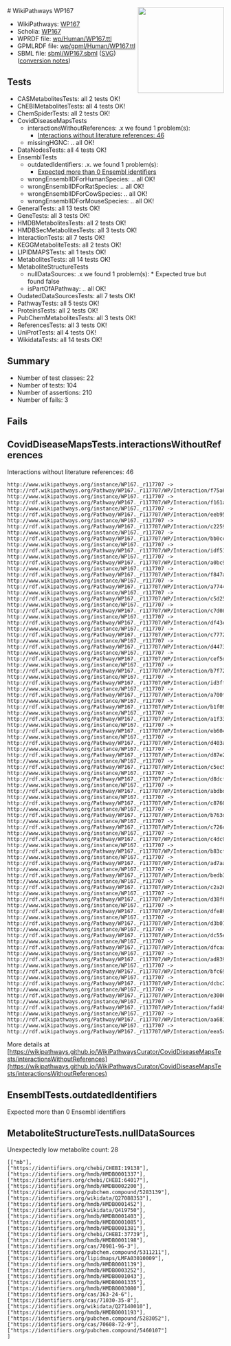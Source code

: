 <img style="float: right; width: 200px" src="../logo.png" />
# WikiPathways WP167

* WikiPathways: [WP167](https://identifiers.org/wikipathways:WP167)
* Scholia: [WP167](https://scholia.toolforge.org/wikipathways/WP167)
* WPRDF file: [wp/Human/WP167.ttl](../wp/Human/WP167.ttl)
* GPMLRDF file: [wp/gpml/Human/WP167.ttl](../wp/gpml/Human/WP167.ttl)
* SBML file: [sbml/WP167.sbml](../sbml/WP167.sbml) ([SVG](../sbml/WP167.svg)) ([conversion notes](../sbml/WP167.txt))

## Tests
* CASMetabolitesTests: all 2 tests OK!
* ChEBIMetabolitesTests: all 4 tests OK!
* ChemSpiderTests: all 2 tests OK!
* CovidDiseaseMapsTests
    * interactionsWithoutReferences: .x we found 1 problem(s):
        * [Interactions without literature references: 46](#9701cd44)
    * missingHGNC: .. all OK!
* DataNodesTests: all 4 tests OK!
* EnsemblTests
    * outdatedIdentifiers: .x. we found 1 problem(s):
        * [Expected more than 0 Ensembl identifiers](#f44398b7)
    * wrongEnsemblIDForHumanSpecies: .. all OK!
    * wrongEnsemblIDForRatSpecies: .. all OK!
    * wrongEnsemblIDForCowSpecies: .. all OK!
    * wrongEnsemblIDForMouseSpecies: .. all OK!
* GeneralTests: all 13 tests OK!
* GeneTests: all 3 tests OK!
* HMDBMetabolitesTests: all 2 tests OK!
* HMDBSecMetabolitesTests: all 3 tests OK!
* InteractionTests: all 7 tests OK!
* KEGGMetaboliteTests: all 2 tests OK!
* LIPIDMAPSTests: all 1 tests OK!
* MetabolitesTests: all 14 tests OK!
* MetaboliteStructureTests
    * nullDataSources: .x we found 1 problem(s):
            * Expected true but found false
    * isPartOfAPathway: .. all OK!
* OudatedDataSourcesTests: all 7 tests OK!
* PathwayTests: all 5 tests OK!
* ProteinsTests: all 2 tests OK!
* PubChemMetabolitesTests: all 3 tests OK!
* ReferencesTests: all 3 tests OK!
* UniProtTests: all 4 tests OK!
* WikidataTests: all 14 tests OK!


## Summary

* Number of test classes: 22
* Number of tests: 104
* Number of assertions: 210
* Number of fails: 3

## Fails

<a name="9701cd44" />

## CovidDiseaseMapsTests.interactionsWithoutReferences

Interactions without literature references: 46
```
http://www.wikipathways.org/instance/WP167._r117707 -> http://rdf.wikipathways.org/Pathway/WP167._r117707/WP/Interaction/f75a6
http://www.wikipathways.org/instance/WP167._r117707 -> http://rdf.wikipathways.org/Pathway/WP167._r117707/WP/Interaction/f161a
http://www.wikipathways.org/instance/WP167._r117707 -> http://rdf.wikipathways.org/Pathway/WP167._r117707/WP/Interaction/eeb95
http://www.wikipathways.org/instance/WP167._r117707 -> http://rdf.wikipathways.org/Pathway/WP167._r117707/WP/Interaction/c2259
http://www.wikipathways.org/instance/WP167._r117707 -> http://rdf.wikipathways.org/Pathway/WP167._r117707/WP/Interaction/bb0cc
http://www.wikipathways.org/instance/WP167._r117707 -> http://rdf.wikipathways.org/Pathway/WP167._r117707/WP/Interaction/idf51d0fb9
http://www.wikipathways.org/instance/WP167._r117707 -> http://rdf.wikipathways.org/Pathway/WP167._r117707/WP/Interaction/a0bc9
http://www.wikipathways.org/instance/WP167._r117707 -> http://rdf.wikipathways.org/Pathway/WP167._r117707/WP/Interaction/f847a
http://www.wikipathways.org/instance/WP167._r117707 -> http://rdf.wikipathways.org/Pathway/WP167._r117707/WP/Interaction/a7744
http://www.wikipathways.org/instance/WP167._r117707 -> http://rdf.wikipathways.org/Pathway/WP167._r117707/WP/Interaction/c5d25
http://www.wikipathways.org/instance/WP167._r117707 -> http://rdf.wikipathways.org/Pathway/WP167._r117707/WP/Interaction/c7d08
http://www.wikipathways.org/instance/WP167._r117707 -> http://rdf.wikipathways.org/Pathway/WP167._r117707/WP/Interaction/df43e
http://www.wikipathways.org/instance/WP167._r117707 -> http://rdf.wikipathways.org/Pathway/WP167._r117707/WP/Interaction/c7772
http://www.wikipathways.org/instance/WP167._r117707 -> http://rdf.wikipathways.org/Pathway/WP167._r117707/WP/Interaction/d4473
http://www.wikipathways.org/instance/WP167._r117707 -> http://rdf.wikipathways.org/Pathway/WP167._r117707/WP/Interaction/cef5d
http://www.wikipathways.org/instance/WP167._r117707 -> http://rdf.wikipathways.org/Pathway/WP167._r117707/WP/Interaction/b7f72
http://www.wikipathways.org/instance/WP167._r117707 -> http://rdf.wikipathways.org/Pathway/WP167._r117707/WP/Interaction/id3ff9fdaf
http://www.wikipathways.org/instance/WP167._r117707 -> http://rdf.wikipathways.org/Pathway/WP167._r117707/WP/Interaction/a700f
http://www.wikipathways.org/instance/WP167._r117707 -> http://rdf.wikipathways.org/Pathway/WP167._r117707/WP/Interaction/b1f09
http://www.wikipathways.org/instance/WP167._r117707 -> http://rdf.wikipathways.org/Pathway/WP167._r117707/WP/Interaction/a1f33
http://www.wikipathways.org/instance/WP167._r117707 -> http://rdf.wikipathways.org/Pathway/WP167._r117707/WP/Interaction/eb604
http://www.wikipathways.org/instance/WP167._r117707 -> http://rdf.wikipathways.org/Pathway/WP167._r117707/WP/Interaction/d403a
http://www.wikipathways.org/instance/WP167._r117707 -> http://rdf.wikipathways.org/Pathway/WP167._r117707/WP/Interaction/d87e2
http://www.wikipathways.org/instance/WP167._r117707 -> http://rdf.wikipathways.org/Pathway/WP167._r117707/WP/Interaction/c5ec5
http://www.wikipathways.org/instance/WP167._r117707 -> http://rdf.wikipathways.org/Pathway/WP167._r117707/WP/Interaction/d8dcf
http://www.wikipathways.org/instance/WP167._r117707 -> http://rdf.wikipathways.org/Pathway/WP167._r117707/WP/Interaction/abdbd
http://www.wikipathways.org/instance/WP167._r117707 -> http://rdf.wikipathways.org/Pathway/WP167._r117707/WP/Interaction/c8760
http://www.wikipathways.org/instance/WP167._r117707 -> http://rdf.wikipathways.org/Pathway/WP167._r117707/WP/Interaction/b763d
http://www.wikipathways.org/instance/WP167._r117707 -> http://rdf.wikipathways.org/Pathway/WP167._r117707/WP/Interaction/c726c
http://www.wikipathways.org/instance/WP167._r117707 -> http://rdf.wikipathways.org/Pathway/WP167._r117707/WP/Interaction/c4dc9
http://www.wikipathways.org/instance/WP167._r117707 -> http://rdf.wikipathways.org/Pathway/WP167._r117707/WP/Interaction/b83cf
http://www.wikipathways.org/instance/WP167._r117707 -> http://rdf.wikipathways.org/Pathway/WP167._r117707/WP/Interaction/ad7aa
http://www.wikipathways.org/instance/WP167._r117707 -> http://rdf.wikipathways.org/Pathway/WP167._r117707/WP/Interaction/bedb3
http://www.wikipathways.org/instance/WP167._r117707 -> http://rdf.wikipathways.org/Pathway/WP167._r117707/WP/Interaction/c2a26
http://www.wikipathways.org/instance/WP167._r117707 -> http://rdf.wikipathways.org/Pathway/WP167._r117707/WP/Interaction/d38f6
http://www.wikipathways.org/instance/WP167._r117707 -> http://rdf.wikipathways.org/Pathway/WP167._r117707/WP/Interaction/dfe89
http://www.wikipathways.org/instance/WP167._r117707 -> http://rdf.wikipathways.org/Pathway/WP167._r117707/WP/Interaction/d3b01
http://www.wikipathways.org/instance/WP167._r117707 -> http://rdf.wikipathways.org/Pathway/WP167._r117707/WP/Interaction/dc55e
http://www.wikipathways.org/instance/WP167._r117707 -> http://rdf.wikipathways.org/Pathway/WP167._r117707/WP/Interaction/dfcaa
http://www.wikipathways.org/instance/WP167._r117707 -> http://rdf.wikipathways.org/Pathway/WP167._r117707/WP/Interaction/ad839
http://www.wikipathways.org/instance/WP167._r117707 -> http://rdf.wikipathways.org/Pathway/WP167._r117707/WP/Interaction/bfc69
http://www.wikipathways.org/instance/WP167._r117707 -> http://rdf.wikipathways.org/Pathway/WP167._r117707/WP/Interaction/dcbc2
http://www.wikipathways.org/instance/WP167._r117707 -> http://rdf.wikipathways.org/Pathway/WP167._r117707/WP/Interaction/e3006
http://www.wikipathways.org/instance/WP167._r117707 -> http://rdf.wikipathways.org/Pathway/WP167._r117707/WP/Interaction/fad49
http://www.wikipathways.org/instance/WP167._r117707 -> http://rdf.wikipathways.org/Pathway/WP167._r117707/WP/Interaction/aa681
http://www.wikipathways.org/instance/WP167._r117707 -> http://rdf.wikipathways.org/Pathway/WP167._r117707/WP/Interaction/eea5a
```

More details at [https://wikipathways.github.io/WikiPathwaysCurator/CovidDiseaseMapsTests/interactionsWithoutReferences](https://wikipathways.github.io/WikiPathwaysCurator/CovidDiseaseMapsTests/interactionsWithoutReferences)

<a name="f44398b7" />

## EnsemblTests.outdatedIdentifiers

Expected more than 0 Ensembl identifiers
<a name="919041b0" />

## MetaboliteStructureTests.nullDataSources

Unexpectedly low metabolite count: 28
```
[["mb"],
["https://identifiers.org/chebi/CHEBI:19138"],
["https://identifiers.org/hmdb/HMDB0001337"],
["https://identifiers.org/chebi/CHEBI:64017"],
["https://identifiers.org/hmdb/HMDB0002200"],
["https://identifiers.org/pubchem.compound/5283139"],
["https://identifiers.org/wikidata/Q27088353"],
["https://identifiers.org/hmdb/HMDB0001452"],
["https://identifiers.org/wikidata/Q419750"],
["https://identifiers.org/hmdb/HMDB0001403"],
["https://identifiers.org/hmdb/HMDB0001085"],
["https://identifiers.org/hmdb/HMDB0001381"],
["https://identifiers.org/chebi/CHEBI:37739"],
["https://identifiers.org/hmdb/HMDB0001198"],
["https://identifiers.org/cas/70981-96-3"],
["https://identifiers.org/pubchem.compound/5311211"],
["https://identifiers.org/lipidmaps/LMFA03010009"],
["https://identifiers.org/hmdb/HMDB0001139"],
["https://identifiers.org/hmdb/HMDB0003252"],
["https://identifiers.org/hmdb/HMDB0001043"],
["https://identifiers.org/hmdb/HMDB0001335"],
["https://identifiers.org/hmdb/HMDB0003080"],
["https://identifiers.org/cas/363-24-6"],
["https://identifiers.org/cas/71030-35-8"],
["https://identifiers.org/wikidata/Q27140010"],
["https://identifiers.org/hmdb/HMDB0001193"],
["https://identifiers.org/pubchem.compound/5283052"],
["https://identifiers.org/cas/70608-72-9"],
["https://identifiers.org/pubchem.compound/5460107"]
]
```

